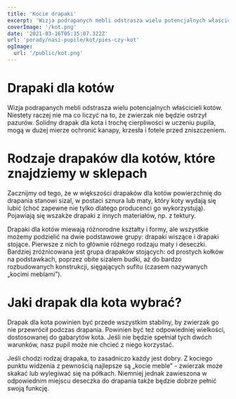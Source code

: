 ```yaml
---
title: 'Kocie drapaki'
excerpt: 'Wizja podrapanych mebli odstrasza wielu potencjalnych właścicieli kotów. Niestety raczej nie ma co liczyć na to, że zwierzak nie będzie ostrzył pazurów. Solidny drapak dla kota i trochę cierpliwości w uczeniu pupila, mogą w dużej mierze ochronić kanapy, krzesła i fotele przed zniszczeniem.'
coverImage: '/kot.png'
date: '2021-03-16T05:35:07.322Z'
url: 'porady/nasi-pupile/kot/pies-czy-kot'
ogImage:
  url: '/public/kot.png'
---
```


# Drapaki dla kotów

Wizja podrapanych mebli odstrasza wielu potencjalnych właścicieli kotów. Niestety raczej nie ma co liczyć na to, że zwierzak nie będzie ostrzył pazurów. Solidny drapak dla kota i trochę cierpliwości w uczeniu pupila, mogą w dużej mierze ochronić kanapy, krzesła i fotele przed zniszczeniem.

# Rodzaje drapaków dla kotów, które znajdziemy w sklepach

Zacznijmy od tego, że w większości drapaków dla kotów powierzchnię do drapania stanowi sizal, w postaci sznura lub maty, który koty wydają się lubić (choć zapewne nie tylko dlatego producenci go wykorzystują). Pojawiają się wszakże drapaki z innych materiałów, np. z tektury.

Drapaki dla kotów miewają różnorodne kształty i formy, ale wszystkie możemy podzielić na dwie podstawowe grupy: drapaki wiszące i drapaki stojące. Pierwsze z nich to głównie różnego rodzaju maty i deseczki. Bardziej zróżnicowana jest grupa drapaków stojących: od prostych kołków na podstawkach, poprzez obite sizalem budki, aż do bardzo rozbudowanych konstrukcji, sięgających sufitu (czasem nazywanych „kocimi meblami”).

# Jaki drapak dla kota wybrać?

Drapak dla kota powinien być przede wszystkim stabilny, by zwierzak go nie przewrócił podczas drapania. Powinien być też odpowiedniej wielkości, dostosowanej do gabarytów kota. Jeśli nie będzie spełniał tych dwóch warunków, nasz pupil może nie chcieć z niego korzystać.

Jeśli chodzi rodzaj drapaka, to zasadniczo każdy jest dobry. Z kociego punktu widzenia z pewnością najlepsze są „kocie meble” - zwierzak może skakać lub wylegiwać się na półkach. Niemniej jednak zawieszona w odpowiednim miejscu deseczka do drapania także będzie dobrze pełnić swoją funkcję.